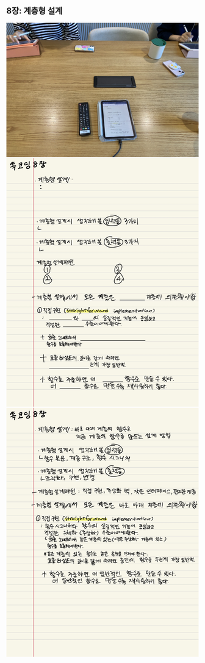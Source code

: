 ## 8장: 계층형 설계

<img src='assets/ch8meeting.jpeg' width='650px' />

<img src='assets/ch8q.jpg' width='650px' />
<img src='assets/ch8a.jpg' width='650px' />
